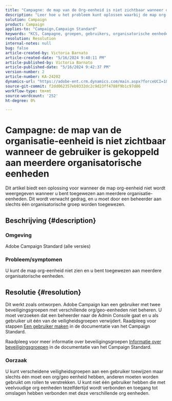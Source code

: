 ```yaml
---
title: "Campagne: de map van de Org-eenheid is niet zichtbaar wanneer de gebruiker aan meerdere organisatorische eenheden is gekoppeld"
description: "Leer hoe u het probleem kunt oplossen waarbij de map org-eenheid niet wordt weergegeven wanneer u bent toegewezen aan meerdere organisatorische eenheden."
solution: Campaign
product: Campaign
applies-to: "Campaign,Campaign Standard"
keywords: "KCS, Campagne, groepen, gebruikers, organisatorische eenheden, org eenheidsomslag niet tonen, het oplossen van problemen, veiligheidsgroepen"
resolution: Resolution
internal-notes: null
bug: false
article-created-by: Victoria Barnato
article-created-date: "5/16/2024 9:40:11 PM"
article-published-by: Victoria Barnato
article-published-date: "5/16/2024 9:42:37 PM"
version-number: 2
article-number: KA-24202
dynamics-url: "https://adobe-ent.crm.dynamics.com/main.aspx?forceUCI=1&pagetype=entityrecord&etn=knowledgearticle&id=235fc3d8-cc13-ef11-9f8a-6045bd006c82"
source-git-commit: f2dd062357eb9332dc2c9d23ff4788f9b1c97d86
workflow-type: tm+mt
source-wordcount: '252'
ht-degree: 0%

---
```


# Campagne: de map van de organisatie-eenheid is niet zichtbaar wanneer de gebruiker is gekoppeld aan meerdere organisatorische eenheden


Dit artikel biedt een oplossing voor wanneer de map org-eenheid niet wordt weergegeven wanneer u bent toegewezen aan meerdere organisatie-eenheden. Dit wordt verwacht gedrag, en u moet door een beheerder aan slechts één organisatorische groep worden toegewezen.





## Beschrijving {#description}


### Omgeving

Adobe Campaign Standard (alle versies)

### Probleem/symptomen

U kunt de map org-eenheid niet zien en u bent toegewezen aan meerdere organisatorische eenheden.


## Resolutie {#resolution}


Dit werkt zoals ontworpen. Adobe Campaign kan een gebruiker met twee beveiligingsgroepen met verschillende org/geo-eenheden niet beheren. U moet verzoeken dat een beheerder naar de Admin Console gaat en u als gebruiker uit één van de veiligheidsgroepen verwijdert. Raadpleeg voor stappen [Een gebruiker maken](https://experienceleague.adobe.com/en/docs/campaign-standard/using/administrating/users-and-security/users-management#creating-a-user) in de documentatie van het Campaign Standard.

Raadpleeg voor meer informatie over beveiligingsgroepen [Informatie over beveiligingsgroepen](https://experienceleague.adobe.com/en/docs/campaign-standard/using/administrating/users-and-security/managing-groups-and-users) in de documentatie van het Campaign Standard.

### Oorzaak

U kunt verscheidene veiligheidsgroepen aan een gebruiker toewijzen maar slechts één moet een org/geo eenheid hebben, anderen moeten worden gebruikt om rollen te verstrekken. U kunt niet één gebruiker hebben die met veelvoudige org eenheden tezelfdertijd wordt verbonden en toegang tot omslagen hebben verbonden met deze verschillende org eenheden.
